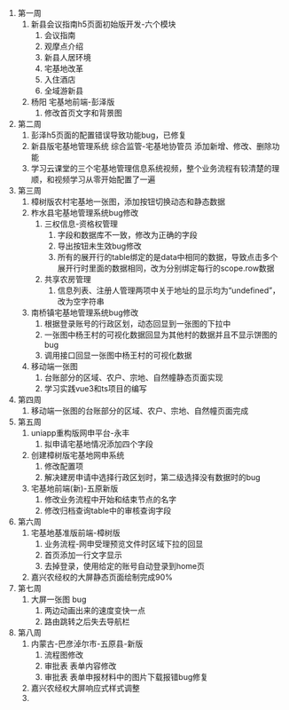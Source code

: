 1. 第一周
   1. 新县会议指南h5页面初始版开发-六个模块
      1. 会议指南
      2. 观摩点介绍
      3. 新县人居环境
      4. 宅基地改革
      5. 入住酒店
      6. 全域游新县
   2. 杨阳 宅基地前端-彭泽版
      1. 修改首页文字和背景图
2. 第二周
   1. 彭泽h5页面的配置错误导致功能bug，已修复
   2. 新县版宅基地管理系统  综合监管-宅基地协管员 添加新增、修改、删除功能
   3. 学习云课堂的三个宅基地管理信息系统视频，整个业务流程有较清楚的理顺，和视频学习从零开始配置了一遍
3. 第三周
   1. 樟树版农村宅基地一张图，添加按钮切换动态和静态数据
   2. 柞水县宅基地管理系统bug修改
      1. 三权信息-资格权管理
         1. 字段和数据库不一致，修改为正确的字段
         2. 导出按钮未生效bug修改
         3. 所有的展开行的table绑定的是data中相同的数据，导致点击多个展开行时里面的数据相同，改为分别绑定每行的scope.row数据
      2. 共享农房管理
         1. 信息列表、注册人管理两项中关于地址的显示均为“undefined”，改为空字符串
   3. 南桥镇宅基地管理系统bug修改
      1. 根据登录账号的行政区划，动态回显到一张图的下拉中
      2. 一张图中杨王村的可视化数据回显为其他村的数据并且不显示饼图的bug
      3. 调用接口回显一张图中杨王村的可视化数据
   4. 移动端一张图
      1. 台账部分的区域、农户、宗地、自然幢静态页面实现
      2. 学习实践vue3和ts项目的编写
4. 第四周
   1. 移动端一张图的台账部分的区域、农户、宗地、自然幢页面完成
5. 第五周
   1. uniapp重构版网申平台-永丰
      1. 拟申请宅基地情况添加四个字段
   2. 创建樟树版宅基地网申系统
      1. 修改配置项
      2. 解决建房申请中选择行政区划时，第二级选择没有数据时的bug
   3. 宅基地前端(新)-五原新版   
      1. 修改业务流程中开始和结束节点的名字
      2. 修改归档查询table中的审核查询字段
6. 第六周
   1. 宅基地基准版前端-樟树版
      1. 业务流程-网申受理预览文件时区域下拉的回显
      2. 首页添加一行文字显示
      3. 去掉登录，使用给定的账号自动登录到home页
   2. 嘉兴农经权的大屏静态页面绘制完成90%
7. 第七周
   1. 大屏一张图 bug
      1. 两边动画出来的速度变快一点
      2. 路由跳转之后失去导航栏
8. 第八周
   1. 内蒙古-巴彦淖尔市-五原县-新版
      1. 流程图修改
      2. 审批表 表单内容修改
      3. 审批表 表单申报材料中的图片下载报错bug修复
   2. 嘉兴农经权大屏响应式样式调整
   3. 